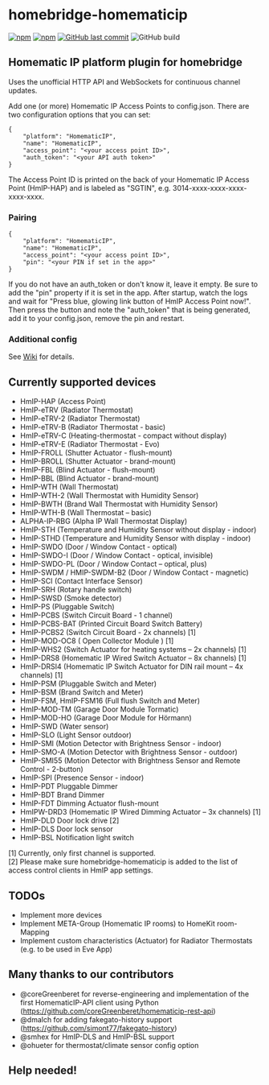 # homebridge-homematicip

[![npm](https://img.shields.io/npm/v/homebridge-homematicip.svg?style=plastic)](https://www.npmjs.com/package/homebridge-homematicip)
[![npm](https://img.shields.io/npm/dt/homebridge-homematicip.svg?style=plastic)](https://www.npmjs.com/package/homebridge-homematicip)
[![GitHub last commit](https://img.shields.io/github/last-commit/marcsowen/homebridge-homematicip.svg?style=plastic)](https://github.com/marcsowen/homebridge-homematicip)
![GitHub build](https://img.shields.io/github/workflow/status/marcsowen/homebridge-homematicip/Node.js%20CI/master?style=plastic)

## Homematic IP platform plugin for homebridge

Uses the unofficial HTTP API and WebSockets for continuous channel updates. 

Add one (or more) Homematic IP Access Points to config.json. There are two configuration
options that you can set:

```
{
    "platform": "HomematicIP",
    "name": "HomematicIP",
    "access_point": "<your access point ID>",
    "auth_token": "<your API auth token>"
}
```

The Access Point ID is printed on the back of your Homematic IP Access Point (HmIP-HAP) and is 
labeled as "SGTIN", e.g. 3014-xxxx-xxxx-xxxx-xxxx-xxxx. 

### Pairing 

```
{
    "platform": "HomematicIP",
    "name": "HomematicIP",
    "access_point": "<your access point ID>",
    "pin": "<your PIN if set in the app>"
}
```

If you do not have an auth_token or don't know it, leave it empty. Be sure to add the "pin" property if it is set in the app. 
After startup, watch the logs and wait for "Press blue, glowing link button of HmIP Access Point now!". Then press the
button and note the "auth_token" that is being generated, add it to your config.json, remove the pin and restart.

### Additional config

See [Wiki](https://github.com/marcsowen/homebridge-homematicip/wiki) for details.


## Currently supported devices

- HmIP-HAP (Access Point)
- HmIP-eTRV (Radiator Thermostat)
- HmIP-eTRV-2 (Radiator Thermostat)
- HmIP-eTRV-B (Radiator Thermostat - basic)
- HmIP-eTRV-C (Heating-thermostat - compact without display)
- HmIP-eTRV-E (Radiator Thermostat - Evo)
- HmIP-FROLL (Shutter Actuator - flush-mount)
- HmIP-BROLL (Shutter Actuator - brand-mount)
- HmIP-FBL (Blind Actuator - flush-mount)
- HmIP-BBL (Blind Actuator - brand-mount)
- HmIP-WTH (Wall Thermostat)
- HmIP-WTH-2 (Wall Thermostat with Humidity Sensor)
- HmIP-BWTH (Brand Wall Thermostat with Humidity Sensor)
- HmIP-WTH-B (Wall Thermostat – basic)
- ALPHA-IP-RBG (Alpha IP Wall Thermostat Display)
- HmIP-STH (Temperature and Humidity Sensor without display - indoor)
- HmIP-STHD (Temperature and Humidity Sensor with display - indoor)
- HmIP-SWDO (Door / Window Contact - optical)
- HmIP-SWDO-I (Door / Window Contact - optical, invisible)
- HmIP-SWDO-PL (Door / Window Contact – optical, plus)
- HmIP-SWDM / HMIP-SWDM-B2  (Door / Window Contact - magnetic)
- HmIP-SCI (Contact Interface Sensor)
- HmIP-SRH (Rotary handle switch)
- HmIP-SWSD (Smoke detector)
- HmIP-PS (Pluggable Switch)
- HmIP-PCBS (Switch Circuit Board - 1 channel)
- HmIP-PCBS-BAT (Printed Circuit Board Switch Battery)
- HmIP-PCBS2 (Switch Circuit Board - 2x channels) [1]
- HmIP-MOD-OC8 ( Open Collector Module ) [1]
- HmIP-WHS2 (Switch Actuator for heating systems – 2x channels) [1]
- HmIP-DRS8 (Homematic IP Wired Switch Actuator – 8x channels) [1]
- HmIP-DRSI4 (Homematic IP Switch Actuator for DIN rail mount – 4x channels) [1]
- HmIP-PSM (Pluggable Switch and Meter)
- HmIP-BSM (Brand Switch and Meter)
- HmIP-FSM, HmIP-FSM16 (Full flush Switch and Meter)
- HmIP-MOD-TM (Garage Door Module Tormatic)
- HmIP-MOD-HO (Garage Door Module for Hörmann)
- HmIP-SWD (Water sensor)
- HmIP-SLO (Light Sensor outdoor)
- HmIP-SMI (Motion Detector with Brightness Sensor - indoor)
- HmIP-SMO-A (Motion Detector with Brightness Sensor - outdoor)
- HmIP-SMI55 (Motion Detector with Brightness Sensor and Remote Control - 2-button)
- HmIP-SPI (Presence Sensor - indoor)
- HmIP-PDT Pluggable Dimmer
- HmIP-BDT Brand Dimmer
- HmIP-FDT Dimming Actuator flush-mount
- HmIPW-DRD3 (Homematic IP Wired Dimming Actuator – 3x channels) [1]
- HmIP-DLD Door lock drive [2]
- HmIP-DLS Door lock sensor
- HmIP-BSL Notification light switch

[1] Currently, only first channel is supported.<br>
[2] Please make sure homebridge-homematicip is added to the list of access control clients in HmIP app settings.

## TODOs

- Implement more devices
- Implement META-Group (Homematic IP rooms) to HomeKit room-Mapping
- Implement custom characteristics (Actuator) for Radiator Thermostats (e.g. to be used in Eve App) 

## Many thanks to our contributors

- @coreGreenberet for reverse-engineering and implementation of the first HomematicIP-API client using Python
  (https://github.com/coreGreenberet/homematicip-rest-api)
- @dmalch for adding fakegato-history support (https://github.com/simont77/fakegato-history)
- @smhex for HmIP-DLS and HmIP-BSL support
- @ohueter for thermostat/climate sensor config option

## Help needed!
